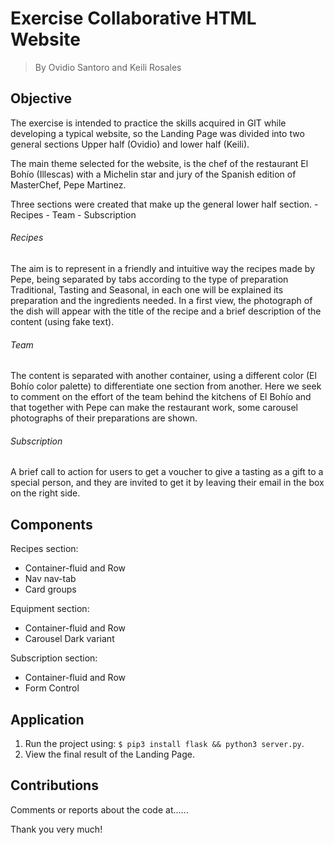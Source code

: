 # Exercise Collaborative HTML Website

> By Ovidio Santoro and Keili Rosales

## Objective

The exercise is intended to practice the skills acquired in GIT while developing a typical website, so the Landing Page was divided into two general sections Upper half (Ovidio) and lower half (Keili).

The main theme selected for the website, is the chef of the restaurant El Bohío (Illescas) with a Michelin star and jury of the Spanish edition of MasterChef, Pepe Martinez.

Three sections were created that make up the general lower half section.
	- Recipes
	- Team
	- Subscription

###### Recipes
The aim is to represent in a friendly and intuitive way the recipes made by Pepe, being separated by tabs according to the type of preparation Traditional, Tasting and Seasonal, in each one will be explained its preparation and the ingredients needed. 
In a first view, the photograph of the dish will appear with the title of the recipe and a brief description of the content (using fake text).

###### Team
The content is separated with another container, using a different color (El Bohío color palette) to differentiate one section from another.
Here we seek to comment on the effort of the team behind the kitchens of El Bohío and that together with Pepe can make the restaurant work, some carousel photographs of their preparations are shown.

###### Subscription
A brief call to action for users to get a voucher to give a tasting as a gift to a special person, and they are invited to get it by leaving their email in the box on the right side.

## Components

Recipes section:
- Container-fluid and Row
- Nav nav-tab
- Card groups

Equipment section:
- Container-fluid and Row
- Carousel Dark variant

Subscription section:
- Container-fluid and Row
- Form Control 

## Application

1. Run the project using: `$ pip3 install flask && python3 server.py`.
2. View the final result of the Landing Page.


## Contributions

Comments or reports about the code at......

Thank you very much!
